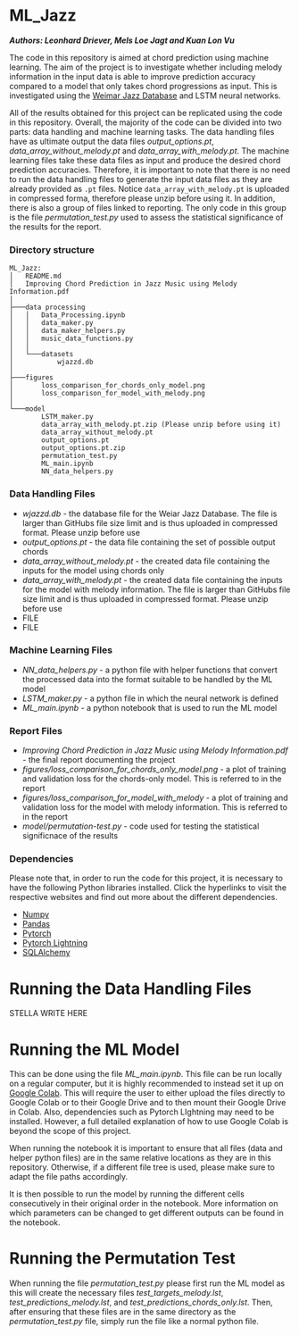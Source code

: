 # ML_Jazz

***Authors: Leonhard Driever, Mels Loe Jagt and Kuan Lon Vu***

The code in this repository is aimed at chord prediction using machine learning. The aim of the project is to investigate whether including melody information in the input data is able to improve prediction accuracy compared to a model that only takes chord progressions as input. This is investigated using the [Weimar Jazz Database](https://jazzomat.hfm-weimar.de/dbformat/dboverview.html) and LSTM neural networks.

All of the results obtained for this project can be replicated using the code in this repository. Overall, the majority of the code can be divided into two parts: data handling and machine learning tasks. The data handling files have as ultimate output the data files *output_options.pt*, *data_array_without_melody.pt* and *data_array_with_melody.pt*. The machine learning files take these data files as input and produce the desired chord prediction accuracies. Therefore, it is important to note that there is no need to run the data handling files to generate the input data files as they are already provided as `.pt` files. Notice `data_array_with_melody.pt` is uploaded in compressed forma, therefore please unzip before using it. In addition, there is also a group of files linked to reporting. The only code in this group is the file *permutation_test.py* used to assess the statistical significance of the results for the report.

### Directory structure
```
ML_Jazz:
│   README.md
│   Improving Chord Prediction in Jazz Music using Melody Information.pdf
│
├───data processing
│   │   Data_Processing.ipynb
│   │   data_maker.py
│   │   data_maker_helpers.py
│   │   music_data_functions.py
│   │
│   └───datasets
│           wjazzd.db
│
├───figures
│       loss_comparison_for_chords_only_model.png
│       loss_comparison_for_model_with_melody.png
│
└───model
        LSTM_maker.py
        data_array_with_melody.pt.zip (Please unzip before using it)
        data_array_without_melody.pt
        output_options.pt
        output_options.pt.zip
        permutation_test.py
        ML_main.ipynb
        NN_data_helpers.py
```

### Data Handling Files
- *wjazzd.db* - the database file for the Weiar Jazz Database. The file is larger than GitHubs file size limit and is thus uploaded in compressed format. Please unzip before use
- *output_options.pt* - the data file containing the set of possible output chords
- *data_array_without_melody.pt* - the created data file containing the inputs for the model using chords only
- *data_array_with_melody.pt* - the created data file containing the inputs for the model with melody information. The file is larger than GitHubs file size limit and is thus uploaded in compressed format. Please unzip before use
- FILE
- FILE

### Machine Learning Files
- *NN_data_helpers.py* - a python file with helper functions that convert the processed data into the format suitable to be handled by the ML model
- *LSTM_maker.py* - a python file in which the neural network is defined
- *ML_main.ipynb* - a python notebook that is used to run the ML model

### Report Files
- *Improving Chord Prediction in Jazz Music using Melody Information.pdf* - the final report documenting the project
- *figures/loss_comparison_for_chords_only_model.png* - a plot of training and validation loss for the chords-only model. This is referred to in the report
- *figures/loss_comparison_for_model_with_melody* - a plot of training and validation loss for the model with melody information. This is referred to in the report
- *model/permutation-test.py* - code used for testing the statistical significnace of the results

### Dependencies
Please note that, in order to run the code for this project, it is necessary to have the following Python libraries installed. Click the hyperlinks to visit the respective websites and find out more about the different dependencies.
- [Numpy](https://numpy.org/)
- [Pandas](https://pandas.pydata.org/)
- [Pytorch](https://pytorch.org/)
- [Pytorch Lightning](https://www.pytorchlightning.ai/)
- [SQLAlchemy](https://www.sqlalchemy.org/)

# Running the Data Handling Files
STELLA WRITE HERE

# Running the ML Model
This can be done using the file *ML_main.ipynb*. This file can be run locally on a regular computer, but it is highly recommended to instead set it up on [Google Colab](https://colab.research.google.com/). This will require the user to either upload the files directly to Google Colab or to their Google Drive and to then mount their Google Drive in Colab. Also, dependencies such as Pytorch LIghtning may need to be installed. However, a full detailed explanation of how to use Google Colab is beyond the scope of this project.

When running the notebook it is important to ensure that all files (data and helper python files) are in the same relative locations as they are in this repository. Otherwise, if a different file tree is used, please make sure to adapt the file paths accordingly.

It is then possible to run the model by running the different cells consecutively in their original order in the notebook. More information on which parameters can be changed to get different outputs can be found in the notebook.

# Running the Permutation Test
When running the file *permutation_test.py* please first run the ML model as this will create the necessary files *test_targets_melody.lst*, *test_predictions_melody.lst*, and *test_predictions_chords_only.lst*. Then, after ensuring that these files are in the same directory as the *permutation_test.py* file, simply run the file like a normal python file.
